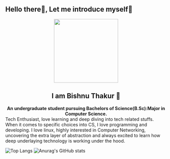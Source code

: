 ## Hello there👋, Let me introduce myself😬
<div id="gif" align="center">
<img src="https://media.giphy.com/media/i1JHRZSXO9LZZDHqii/giphy.gif" width="200"/>

<h2>I am Bishnu Thakur 🤝</h2>
<b>An undergraduate student pursuing Bachelors of Science(B.Sc):Major in Computer Science.</b></br>
</div>
Tech Enthusiast, love learning and deep diving into tech related stuffs.
When it comes to specific choices into CS, I love programming and developing. I love linux, highly interested in Computer Networking, uncovering the extra layer of abstraction and always excited to learn how deep underlaying technology is working under the hood.

![Top Langs](https://github-readme-stats.vercel.app/api/top-langs/?username=Bishnukt&theme=tokyonight)
![Anurag's GitHub stats](https://github-readme-stats.vercel.app/api?username=Bishnukt&count_private=true&show_icons=true&theme=radical)

<!--
**Bishnukt/bishnukt** is a ✨ _special_ ✨ repository because its `README.md` (this file) appears on your GitHub profile.
-->
<!-- Here are some ideas to get you started:

- 🔭 I’m currently working on ...
- 🌱 I’m currently learning ...
- 👯 I’m looking to collaborate on ...
- 🤔 I’m looking for help with ...
- 💬 Ask me about ...
- 📫 How to reach me: ...
- 😄 Pronouns: ...
- ⚡ Fun fact: I use  -->
